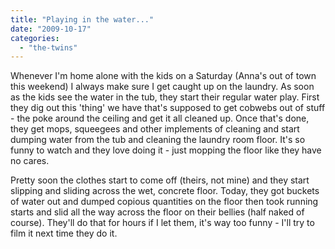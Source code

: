```yaml
---
title: "Playing in the water..."
date: "2009-10-17"
categories: 
  - "the-twins"
---
```


Whenever I'm home alone with the kids on a Saturday (Anna's out of town this weekend) I always make sure I get caught up on the laundry. As soon as the kids see the water in the tub, they start their regular water play. First they dig out this 'thing' we have that's supposed to get cobwebs out of stuff - the poke around the ceiling and get it all cleaned up. Once that's done, they get mops, squeegees and other implements of cleaning and start dumping water from the tub and cleaning the laundry room floor. It's so funny to watch and they love doing it - just mopping the floor like they have no cares.

Pretty soon the clothes start to come off (theirs, not mine) and they start slipping and sliding across the wet, concrete floor. Today, they got buckets of water out and dumped copious quantities on the floor then took running starts and slid all the way across the floor on their bellies (half naked of course). They'll do that for hours if I let them, it's way too funny - I'll try to film it next time they do it.
